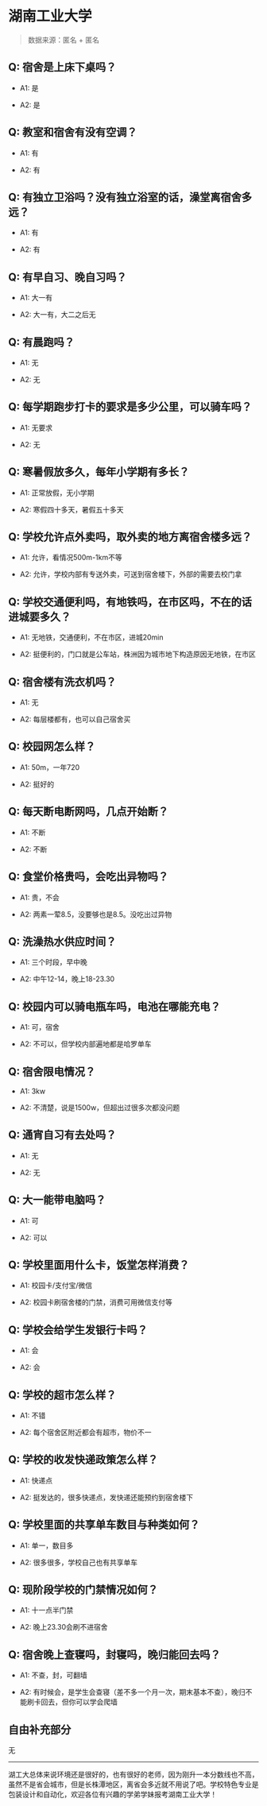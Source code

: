 # 湖南工业大学

> 数据来源：匿名 + 匿名

## Q: 宿舍是上床下桌吗？

- A1: 是

- A2: 是

## Q: 教室和宿舍有没有空调？

- A1: 有

- A2: 有

## Q: 有独立卫浴吗？没有独立浴室的话，澡堂离宿舍多远？

- A1: 有

- A2: 有

## Q: 有早自习、晚自习吗？

- A1: 大一有

- A2: 大一有，大二之后无

## Q: 有晨跑吗？

- A1: 无

- A2: 无

## Q: 每学期跑步打卡的要求是多少公里，可以骑车吗？

- A1: 无要求

- A2: 无

## Q: 寒暑假放多久，每年小学期有多长？

- A1: 正常放假，无小学期

- A2: 寒假四十多天，暑假五十多天

## Q: 学校允许点外卖吗，取外卖的地方离宿舍楼多远？

- A1: 允许，看情况500m-1km不等

- A2: 允许，学校内部有专送外卖，可送到宿舍楼下，外部的需要去校门拿

## Q: 学校交通便利吗，有地铁吗，在市区吗，不在的话进城要多久？

- A1: 无地铁，交通便利，不在市区，进城20min

- A2: 挺便利的，门口就是公车站，株洲因为城市地下构造原因无地铁，在市区

## Q: 宿舍楼有洗衣机吗？

- A1: 无

- A2: 每层楼都有，也可以自己宿舍买

## Q: 校园网怎么样？

- A1: 50m，一年720

- A2: 挺好的

## Q: 每天断电断网吗，几点开始断？

- A1: 不断

- A2: 不断

## Q: 食堂价格贵吗，会吃出异物吗？

- A1: 贵，不会

- A2: 两素一荤8.5，没要够也是8.5。没吃出过异物

## Q: 洗澡热水供应时间？

- A1: 三个时段，早中晚

- A2: 中午12-14，晚上18-23.30

## Q: 校园内可以骑电瓶车吗，电池在哪能充电？

- A1: 可，宿舍

- A2: 不可以，但学校内部遍地都是哈罗单车

## Q: 宿舍限电情况？

- A1: 3kw

- A2: 不清楚，说是1500w，但超出过很多次都没问题

## Q: 通宵自习有去处吗？

- A1: 无

- A2: 无

## Q: 大一能带电脑吗？

- A1: 可

- A2: 可以

## Q: 学校里面用什么卡，饭堂怎样消费？

- A1: 校园卡/支付宝/微信

- A2: 校园卡刷宿舍楼的门禁，消费可用微信支付等

## Q: 学校会给学生发银行卡吗？

- A1: 会

- A2: 会

## Q: 学校的超市怎么样？

- A1: 不错

- A2: 每个宿舍区附近都会有超市，物价不一

## Q: 学校的收发快递政策怎么样？

- A1: 快递点

- A2: 挺发达的，很多快递点，发快递还能预约到宿舍楼下

## Q: 学校里面的共享单车数目与种类如何？

- A1: 单一，数目多

- A2: 很多很多，学校自己也有共享单车

## Q: 现阶段学校的门禁情况如何？

- A1: 十一点半门禁

- A2: 晚上23.30会刷不进宿舍

## Q: 宿舍晚上查寝吗，封寝吗，晚归能回去吗？

- A1: 不查，封，可翻墙

- A2: 有时候会，是学生会查寝（差不多一个月一次，期末基本不查），晚归不能刷卡回去，但你可以学会爬墙

## 自由补充部分

无

***

湖工大总体来说环境还是很好的，也有很好的老师，因为刚升一本分数线也不高，虽然不是省会城市，但是长株潭地区，离省会多近就不用说了吧。学校特色专业是包装设计和自动化，欢迎各位有兴趣的学弟学妹报考湖南工业大学！